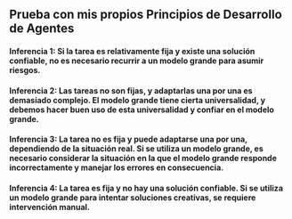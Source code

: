 ## Prueba con mis propios Principios de Desarrollo de Agentes

#### Inferencia 1: Si la tarea es relativamente fija y existe una solución confiable, no es necesario recurrir a un modelo grande para asumir riesgos.

#### Inferencia 2: Las tareas no son fijas, y adaptarlas una por una es demasiado complejo. El modelo grande tiene cierta universalidad, y debemos hacer buen uso de esta universalidad y confiar en el modelo grande.

#### Inferencia 3: La tarea no es fija y puede adaptarse una por una, dependiendo de la situación real. Si se utiliza un modelo grande, es necesario considerar la situación en la que el modelo grande responde incorrectamente y manejar los errores en consecuencia.

#### Inferencia 4: La tarea es fija y no hay una solución confiable. Si se utiliza un modelo grande para intentar soluciones creativas, se requiere intervención manual.